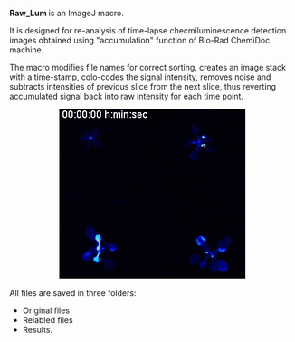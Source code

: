<b>Raw_Lum </b> is an ImageJ macro.

It is designed for re-analysis of time-lapse checmiluminescence detection images obtained using "accumulation" function of Bio-Rad ChemiDoc machine.

The macro modifies file names for correct sorting, creates an image stack with a time-stamp, colo-codes the signal intensity, removes noise and subtracts intensities of previous slice from the next slice, thus reverting accumulated signal back into raw intensity for each time point.

<p align="center">
  <img src="https://github.com/AlyonaMinina/Raw_Lum/blob/master/README%20files/Substack%20(17-97).gif" height="300" title="Example">
</p>

All files are saved in three folders: 
 - Original files
 - Relabled files 
 - Results.
